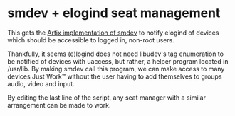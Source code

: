 # smdev + elogind seat management

This gets the [Artix implementation of smdev](https://aur.archlinux.org/packages/smdev) to notify elogind of devices which should be accessible to logged in, non-root users.

Thankfully, it seems (e)logind does not need libudev's tag enumeration to be notified of devices with uaccess, but rather, a helper program located in /usr/lib. By making smdev call this program, we can make access to many devices Just Work™ without the user having to add themselves to groups audio, video and input.

By editing the last line of the script, any seat manager with a similar arrangement can be made to work.
